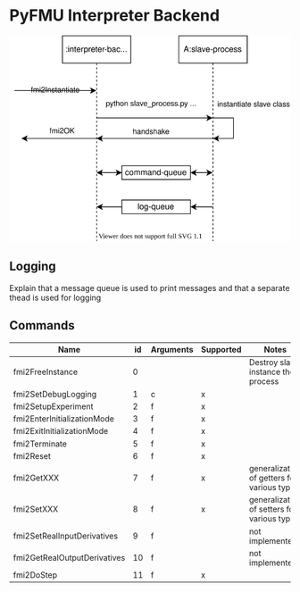 # PyFMU Interpreter Backend

<img src="images/interpreter_backend.svg">

## Logging

Explain that a message queue is used to print messages
and that a separate thead is used for logging

## Commands

| Name                         | id  | Arguments | Supported | Notes                                       |
| ---------------------------- | --- | --------- | --------- | ------------------------------------------- |
| fmi2FreeInstance             | 0   |           |           | Destroy slave instance then process         |
| fmi2SetDebugLogging          | 1   | c         | x         |                                             |
| fmi2SetupExperiment          | 2   | f         | x         |                                             |
| fmi2EnterInitializationMode  | 3   | f         | x         |                                             |
| fmi2ExitInitializationMode   | 4   | f         | x         |                                             |
| fmi2Terminate                | 5   | f         | x         |                                             |
| fmi2Reset                    | 6   | f         | x         |                                             |
| fmi2GetXXX                   | 7   | f         | x         | generalization of getters for various types |
| fmi2SetXXX                   | 8   | f         | x         | generalization of setters for various types |
| fmi2SetRealInputDerivatives  | 9   | f         |           | not implemented                             |
| fmi2GetRealOutputDerivatives | 10  | f         |           | not implemented                             |
| fmi2DoStep                   | 11  | f         | x         |
